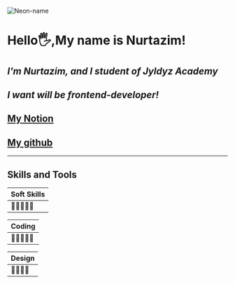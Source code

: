 ![Neon-name](https://www.notion.so/image/https%3A%2F%2Fs3-us-west-2.amazonaws.com%2Fsecure.notion-static.com%2F8b9ab8b9-b007-4370-a49f-e557cc8dcc02%2Fimage_(1).png?table=block&id=3ece48ce-21a8-4b29-a830-6e9766e93803&spaceId=44728e98-a3c4-4a6c-a871-71c5407488c4&width=2730&userId=cd3e336e-700b-42ac-a311-d778faadee24&cache=v2)





# <strong>Hello🖐,My name is Nurtazim!</strong>
## <i> I'm Nurtazim, and I student of **Jyldyz Academy** </i>
## <i>I want will be *frontend-developer*!</i>

## [My Notion](https://www.notion.so/nurtazim-janyshbekov-gmail-com-3ece48ce21a84b29a8306e9766e93803)
## [My github](https://github.com/nurtazimjanyshbekov)
___

## <strong> Skills and Tools  </strong>


|Soft Skills|
|---------|
|🥇🥇🥇🥇🥇|

|Coding|
|---------|
|🥇🥇🥇🥇🥇|

|Design|
|---------|
|🥇🥇🥇🥇|



